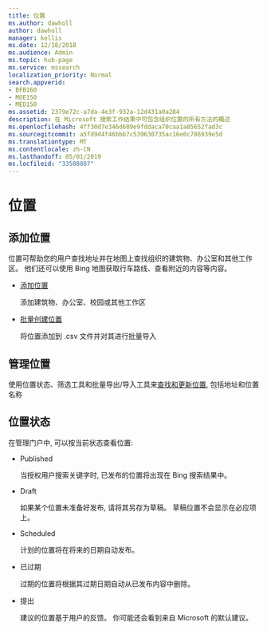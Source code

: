 ```yaml
---
title: 位置
ms.author: dawholl
author: dawholl
manager: kellis
ms.date: 12/18/2018
ms.audience: Admin
ms.topic: hub-page
ms.service: mssearch
localization_priority: Normal
search.appverid:
- BFB160
- MOE150
- MED150
ms.assetid: 2379e72c-a7da-4e3f-932a-12d431a0a284
description: 在 Microsoft 搜索工作结果中可包含组织位置的所有方法的概述
ms.openlocfilehash: 4ff30d7e346d609e9fddaca70caa1a85652fad3c
ms.sourcegitcommit: a5fd9d4f46bbb7c539630735ac16e0c786939e5d
ms.translationtype: MT
ms.contentlocale: zh-CN
ms.lasthandoff: 05/01/2019
ms.locfileid: "33508807"
---
```

# <a name="locations"></a>位置

## <a name="add-locations"></a>添加位置

位置可帮助您的用户查找地址并在地图上查找组织的建筑物、办公室和其他工作区。 他们还可以使用 Bing 地图获取行车路线、查看附近的内容等内容。
  
- [添加位置](add-a-location.md)
    
    添加建筑物、办公室、校园或其他工作区
    
- [批量创建位置](bulk-create-locations.md)
    
    将位置添加到 .csv 文件并对其进行批量导入
    
## <a name="manage-locations"></a>管理位置

使用位置状态、筛选工具和批量导出/导入工具来[查找和更新位置](manage-locations.md), 包括地址和位置名称
  
## <a name="location-status"></a>位置状态

在管理门户中, 可以按当前状态查看位置:
  
- Published
    
    当授权用户搜索关键字时, 已发布的位置将出现在 Bing 搜索结果中。
    
- Draft
    
    如果某个位置未准备好发布, 请将其另存为草稿。 草稿位置不会显示在必应项上。
    
- Scheduled
    
    计划的位置将在将来的日期自动发布。
    
- 已过期
    
    过期的位置将根据其过期日期自动从已发布内容中删除。
    
- 提出
    
    建议的位置基于用户的反馈。 你可能还会看到来自 Microsoft 的默认建议。

  

